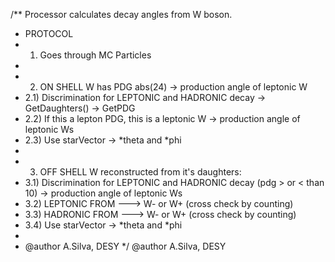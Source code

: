 /** Processor calculates decay angles from W boson.
 *  PROTOCOL
 * 1) Goes through MC Particles
 * 
 * 2) ON SHELL W has PDG abs(24) -> production angle of leptonic W 
 *  2.1) Discrimination for LEPTONIC and HADRONIC decay -> GetDaughters() -> GetPDG 
 *  2.2) If this a lepton PDG, this is a leptonic W -> production angle of leptonic Ws
 *  2.3) Use starVector -> *theta and *phi
 * 
 * 3) OFF SHELL W reconstructed from it's daughters:
 *  3.1) Discrimination for LEPTONIC and HADRONIC decay (pdg > or < than 10) -> production angle of leptonic Ws
 *  3.2) LEPTONIC FROM ---> W- or W+ (cross check by counting)
 *  3.3) HADRONIC FROM ---> W- or W+ (cross check by counting)
 *  3.4) Use starVector -> *theta and *phi
 * 
 *  @author A.Silva, DESY
 */
   @author A.Silva, DESY
